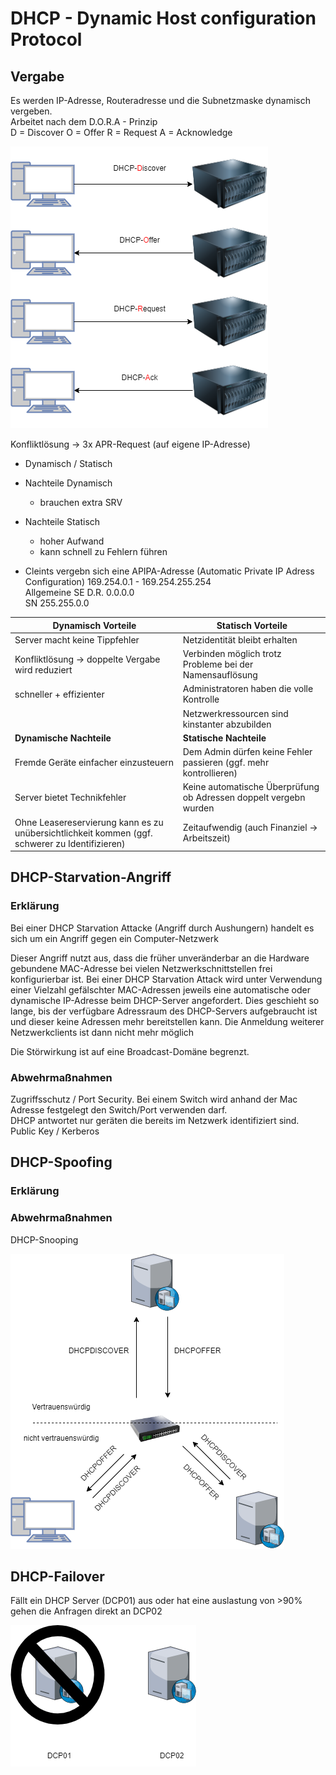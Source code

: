 # DHCP - Dynamic Host configuration Protocol

## Vergabe
Es werden IP-Adresse, Routeradresse und die Subnetzmaske dynamisch vergeben.  
Arbeitet nach dem D.O.R.A - Prinzip   
D = Discover O = Offer R = Request A = Acknowledge


![Alt text](./img/dhcp-DORA.png)



Konfliktlösung -> 3x APR-Request (auf eigene IP-Adresse)
+ Dynamisch / Statisch
+ Nachteile Dynamisch
    + brauchen extra SRV
+ Nachteile Statisch
    + hoher Aufwand
    + kann schnell zu Fehlern führen 


+ Cleints vergebn sich eine APIPA-Adresse (Automatic Private IP Adress Configuration) 169.254.0.1 - 169.254.255.254  
Allgemeine SE D.R. 0.0.0.0  
SN 255.255.0.0

|**Dynamisch Vorteile**|**Statisch Vorteile**|
|---|---|
|Server macht keine Tippfehler|Netzidentität bleibt erhalten|
|Konfliktlösung -> doppelte Vergabe wird reduziert|Verbinden möglich trotz Probleme bei der Namensauflösung|
|schneller + effizienter|Administratoren haben die volle Kontrolle|
||Netzwerkressourcen sind kinstanter abzubilden|
|**Dynamische Nachteile**|**Statische Nachteile**|
|Fremde Geräte einfacher einzusteuern|Dem Admin dürfen keine Fehler passieren (ggf. mehr kontrollieren)|
|Server bietet Technikfehler|Keine automatische Überprüfung ob Adressen doppelt vergebn wurden|
|Ohne Leasereservierung kann es zu unübersichtlichkeit kommen (ggf. schwerer zu Identifizieren)|Zeitaufwendig (auch Finanziel -> Arbeitszeit)|

## DHCP-Starvation-Angriff
### Erklärung
Bei einer DHCP Starvation Attacke (Angriff durch Aushungern) handelt es sich um ein Angriff gegen ein Computer-Netzwerk

Dieser Angriff nutzt aus, dass die früher unveränderbar an die Hardware gebundene MAC-Adresse bei vielen Netzwerkschnittstellen frei konfigurierbar ist. Bei einer DHCP Starvation Attack wird unter Verwendung einer Vielzahl gefälschter MAC-Adressen jeweils eine automatische oder dynamische IP-Adresse beim DHCP-Server angefordert. Dies geschieht so lange, bis der verfügbare Adressraum des DHCP-Servers aufgebraucht ist und dieser keine Adressen mehr bereitstellen kann. Die Anmeldung weiterer Netzwerkclients ist dann nicht mehr möglich

Die Störwirkung ist auf eine Broadcast-Domäne begrenzt.

### Abwehrmaßnahmen 
Zugriffsschutz / Port Security. Bei einem Switch wird anhand der Mac Adresse festgelegt den Switch/Port verwenden darf.   
DHCP antwortet nur geräten die bereits im Netzwerk identifiziert sind. Public Key / Kerberos

## DHCP-Spoofing
### Erklärung

### Abwehrmaßnahmen
DHCP-Snooping

![Alt text](./img/dhcp-snooping.png)

## DHCP-Failover
Fällt ein DHCP Server (DCP01) aus oder hat eine auslastung von >90% gehen die Anfragen direkt an DCP02 

![Alt text](./img/dhcp-failover.png)


